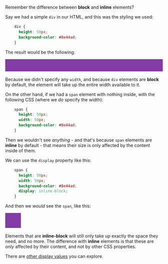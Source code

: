 Remember the difference between **block** and **inline** elements?

Say we had a simple `div` in our HTML, and this was the styling we used:

```css
    div {
      height: 50px;
      background-color: #8e44ad;
    }
```
  
The result would be the following:

![.guides/img/PROD_A323-0](./img/PROD_A323-0.png)

Because we didn't specify any `width`, and because `div` elements are **block** by default, the element will take up the entire width available to it.  

On the other hand, if we had a `span` element with nothing inside, with the following CSS (where we _do_ specify the width):
```css
    span {
      height: 50px;
      width: 50px;
      background-color: #8e44ad;
    }
```
Then we wouldn't see _anything_ - and that's because `span` elements are **inline** by default - that means their size is only affected by the content inside of them.

We can use the `display` property like this:
```css
    span {
      height: 50px;
      width: 50px;
      background-color: #8e44ad;
      display: inline-block;
    }
```
And then we _would_ see the `span`, like this:


![.guides/img/PROD_A323-1](./img/PROD_A323-1.png)

Elements that are **inline-block** will still only take up exactly the space they need, and no more. The difference with **inline** elements is that these are _only_ affected by their content, and not by other CSS properties. 

There are [other display values](https://www.w3schools.com/cssref/pr_class_display.asp) you can explore.
